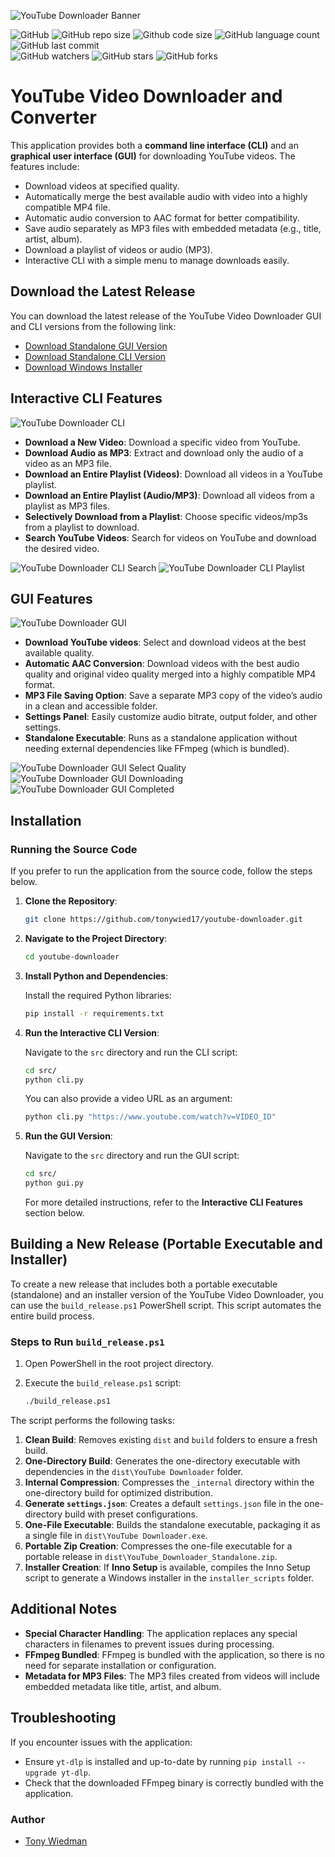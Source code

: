 
![YouTube Downloader Banner](https://raw.githubusercontent.com/tonywied17/youtube-downloader/refs/heads/main/src/media/repo_assets/reademe_logo_new.png)

![GitHub](https://img.shields.io/github/license/tonywied17/bin-scripts?style=for-the-badge)
![GitHub repo size](https://img.shields.io/github/repo-size/tonywied17/youtube-downloader?style=for-the-badge)
![Github code size](https://img.shields.io/github/languages/code-size/tonywied17/youtube-downloader?style=for-the-badge)
![GitHub language count](https://img.shields.io/github/languages/top/tonywied17/youtube-downloader?style=for-the-badge)
![GitHub last commit](https://img.shields.io/github/last-commit/tonywied17/youtube-downloader?style=for-the-badge)
<br />
![GitHub watchers](https://img.shields.io/github/watchers/tonywied17/youtube-downloader?style=flat-square)
![GitHub stars](https://img.shields.io/github/stars/tonywied17/youtube-downloader?style=flat-square)
![GitHub forks](https://img.shields.io/github/forks/tonywied17/bin-scripts?style=flat-square)

# YouTube Video Downloader and Converter

This application provides both a **command line interface (CLI)** and an **graphical user interface (GUI)** for downloading YouTube videos. The features include:

- Download videos at specified quality.
- Automatically merge the best available audio with video into a highly compatible MP4 file.
- Automatic audio conversion to AAC format for better compatibility.
- Save audio separately as MP3 files with embedded metadata (e.g., title, artist, album).
- Download a playlist of videos or audio (MP3).
- Interactive CLI with a simple menu to manage downloads easily. 

## Download the Latest Release

You can download the latest release of the YouTube Video Downloader GUI and CLI versions from the following link:

- [Download Standalone GUI Version](https://github.com/tonywied17/youtube-downloader/releases)
- [Download Standalone CLI Version](https://github.com/tonywied17/youtube-downloader/releases)
- [Download Windows Installer](https://github.com/tonywied17/youtube-downloader/releases)

## Interactive CLI Features
![YouTube Downloader CLI](https://raw.githubusercontent.com/tonywied17/youtube-downloader/refs/heads/main/src/media/repo_assets/yt-cli-main-menu.png)
- **Download a New Video**: Download a specific video from YouTube.
- **Download Audio as MP3**: Extract and download only the audio of a video as an MP3 file.
- **Download an Entire Playlist (Videos)**: Download all videos in a YouTube playlist.
- **Download an Entire Playlist (Audio/MP3)**: Download all videos from a playlist as MP3 files.
- **Selectively Download from a Playlist**: Choose specific videos/mp3s from a playlist to download.
- **Search YouTube Videos**: Search for videos on YouTube and download the desired video.

![YouTube Downloader CLI Search](https://raw.githubusercontent.com/tonywied17/youtube-downloader/refs/heads/main/src/media/repo_assets/yt-cli-search.png)
![YouTube Downloader CLI Playlist](https://raw.githubusercontent.com/tonywied17/youtube-downloader/refs/heads/main/src/media/repo_assets/yt-cli-select-playlist.png)


## GUI Features
![YouTube Downloader GUI](https://raw.githubusercontent.com/tonywied17/youtube-downloader/refs/heads/main/src/media/repo_assets/yt-gui-windows.png)
- **Download YouTube videos**: Select and download videos at the best available quality.
- **Automatic AAC Conversion**: Download videos with the best audio quality and original video quality merged into a highly compatible MP4 format.
- **MP3 File Saving Option**: Save a separate MP3 copy of the video’s audio in a clean and accessible folder.
- **Settings Panel**: Easily customize audio bitrate, output folder, and other settings.
- **Standalone Executable**: Runs as a standalone application without needing external dependencies like FFmpeg (which is bundled).

![YouTube Downloader GUI Select Quality](https://raw.githubusercontent.com/tonywied17/youtube-downloader/refs/heads/main/src/media/repo_assets/yt-gui-select-quality.png)
![YouTube Downloader GUI Downloading](https://raw.githubusercontent.com/tonywied17/youtube-downloader/refs/heads/main/src/media/repo_assets/yt-gui-downloading.png)
![YouTube Downloader GUI Completed](https://raw.githubusercontent.com/tonywied17/youtube-downloader/refs/heads/main/src/media/repo_assets/yt-gui-completed.png)

## Installation

### Running the Source Code

If you prefer to run the application from the source code, follow the steps below.

1. **Clone the Repository**:

   ```bash
   git clone https://github.com/tonywied17/youtube-downloader.git
   ```

2. **Navigate to the Project Directory**:

   ```bash
   cd youtube-downloader
   ```

3. **Install Python and Dependencies**:

   Install the required Python libraries:

   ```bash
   pip install -r requirements.txt
   ```

4. **Run the Interactive CLI Version**:

   Navigate to the `src` directory and run the CLI script:

   ```bash
   cd src/
   python cli.py
   ```

   You can also provide a video URL as an argument:

   ```bash
   python cli.py "https://www.youtube.com/watch?v=VIDEO_ID"
   ```

5. **Run the GUI Version**:

   Navigate to the `src` directory and run the GUI script:

   ```bash
   cd src/
   python gui.py
   ```

   For more detailed instructions, refer to the **Interactive CLI Features** section below.

## Building a New Release (Portable Executable and Installer)

To create a new release that includes both a portable executable (standalone) and an installer version of the YouTube Video Downloader, you can use the `build_release.ps1` PowerShell script. This script automates the entire build process.

### Steps to Run `build_release.ps1`

1. Open PowerShell in the root project directory.
2. Execute the `build_release.ps1` script:

   ```bash
   ./build_release.ps1
   ```

The script performs the following tasks:
1. **Clean Build**: Removes existing `dist` and `build` folders to ensure a fresh build.
2. **One-Directory Build**: Generates the one-directory executable with dependencies in the `dist\YouTube Downloader` folder.
3. **Internal Compression**: Compresses the `_internal` directory within the one-directory build for optimized distribution.
4. **Generate `settings.json`**: Creates a default `settings.json` file in the one-directory build with preset configurations.
5. **One-File Executable**: Builds the standalone executable, packaging it as a single file in `dist\YouTube Downloader.exe`.
6. **Portable Zip Creation**: Compresses the one-file executable for a portable release in `dist\YouTube_Downloader_Standalone.zip`.
7. **Installer Creation**: If **Inno Setup** is available, compiles the Inno Setup script to generate a Windows installer in the `installer_scripts` folder.

## Additional Notes

- **Special Character Handling**: The application replaces any special characters in filenames to prevent issues during processing.
- **FFmpeg Bundled**: FFmpeg is bundled with the application, so there is no need for separate installation or configuration.
- **Metadata for MP3 Files**: The MP3 files created from videos will include embedded metadata like title, artist, and album.

## Troubleshooting

If you encounter issues with the application:
- Ensure `yt-dlp` is installed and up-to-date by running `pip install --upgrade yt-dlp`.
- Check that the downloaded FFmpeg binary is correctly bundled with the application.

### Author
- [Tony Wiedman](https://github.com/tonywied17)
